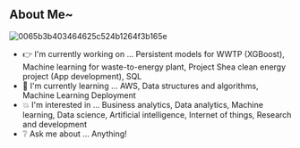## About Me~

![0065b3b403464625c524b1264f3b165e](https://user-images.githubusercontent.com/45563371/88962170-a585ce00-d2d8-11ea-8b71-3c014f8925d8.gif)

- :point_right: I'm currently working on ... Persistent models for WWTP (XGBoost), Machine learning for waste-to-energy plant, Project Shea clean energy project (App development), SQL
- :information_desk_person: I'm currently learning ... AWS, Data structures and algorithms, Machine Learning Deployment
- :boom: I'm interested in ... Business analytics, Data analytics, Machine learning, Data science, Artificial intelligence, Internet of things, Research and development
- :grey_question: Ask me about ... Anything!
